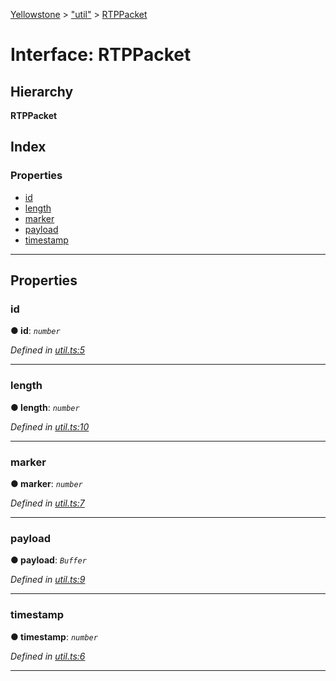 [Yellowstone](../README.md) > ["util"](../modules/_util_.md) > [RTPPacket](../interfaces/_util_.rtppacket.md)

# Interface: RTPPacket

## Hierarchy

**RTPPacket**

## Index

### Properties

* [id](_util_.rtppacket.md#id)
* [length](_util_.rtppacket.md#length)
* [marker](_util_.rtppacket.md#marker)
* [payload](_util_.rtppacket.md#payload)
* [timestamp](_util_.rtppacket.md#timestamp)

---

## Properties

<a id="id"></a>

###  id

**● id**: *`number`*

*Defined in [util.ts:5](https://github.com/mbullington/yellowstone/blob/c6fe1af/lib/util.ts#L5)*

___
<a id="length"></a>

###  length

**● length**: *`number`*

*Defined in [util.ts:10](https://github.com/mbullington/yellowstone/blob/c6fe1af/lib/util.ts#L10)*

___
<a id="marker"></a>

###  marker

**● marker**: *`number`*

*Defined in [util.ts:7](https://github.com/mbullington/yellowstone/blob/c6fe1af/lib/util.ts#L7)*

___
<a id="payload"></a>

###  payload

**● payload**: *`Buffer`*

*Defined in [util.ts:9](https://github.com/mbullington/yellowstone/blob/c6fe1af/lib/util.ts#L9)*

___
<a id="timestamp"></a>

###  timestamp

**● timestamp**: *`number`*

*Defined in [util.ts:6](https://github.com/mbullington/yellowstone/blob/c6fe1af/lib/util.ts#L6)*

___

